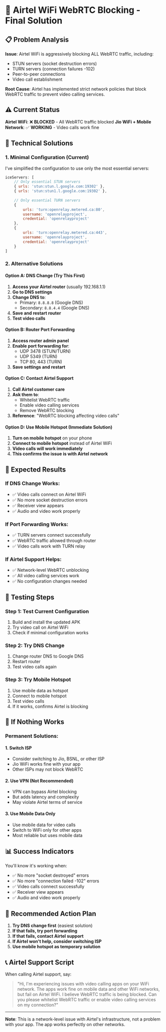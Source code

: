 # 🚨 Airtel WiFi WebRTC Blocking - Final Solution

## 📋 Problem Analysis

**Issue**: Airtel WiFi is aggressively blocking ALL WebRTC traffic, including:
- STUN servers (socket destruction errors)
- TURN servers (connection failures -102)
- Peer-to-peer connections
- Video call establishment

**Root Cause**: Airtel has implemented strict network policies that block WebRTC traffic to prevent video calling services.

## ⚠️ Current Status

**Airtel WiFi**: ❌ **BLOCKED** - All WebRTC traffic blocked
**Jio WiFi + Mobile Network**: ✅ **WORKING** - Video calls work fine

## 🔧 Technical Solutions

### **1. Minimal Configuration (Current)**
I've simplified the configuration to use only the most essential servers:

```javascript
iceServers: [
    // Only essential STUN servers
    { urls: 'stun:stun.l.google.com:19302' },
    { urls: 'stun:stun1.l.google.com:19302' },
    
    // Only essential TURN servers
    {
        urls: 'turn:openrelay.metered.ca:80',
        username: 'openrelayproject',
        credential: 'openrelayproject'
    },
    {
        urls: 'turn:openrelay.metered.ca:443',
        username: 'openrelayproject',
        credential: 'openrelayproject'
    }
]
```

### **2. Alternative Solutions**

#### **Option A: DNS Change (Try This First)**
1. **Access your Airtel router** (usually 192.168.1.1)
2. **Go to DNS settings**
3. **Change DNS to**:
   - Primary: `8.8.8.8` (Google DNS)
   - Secondary: `8.8.4.4` (Google DNS)
4. **Save and restart router**
5. **Test video calls**

#### **Option B: Router Port Forwarding**
1. **Access router admin panel**
2. **Enable port forwarding for**:
   - UDP 3478 (STUN/TURN)
   - UDP 5349 (TURN)
   - TCP 80, 443 (TURN)
3. **Save settings and restart**

#### **Option C: Contact Airtel Support**
1. **Call Airtel customer care**
2. **Ask them to**:
   - Whitelist WebRTC traffic
   - Enable video calling services
   - Remove WebRTC blocking
3. **Reference**: "WebRTC blocking affecting video calls"

#### **Option D: Use Mobile Hotspot (Immediate Solution)**
1. **Turn on mobile hotspot** on your phone
2. **Connect to mobile hotspot** instead of Airtel WiFi
3. **Video calls will work immediately**
4. **This confirms the issue is with Airtel network**

## 🎯 Expected Results

### **If DNS Change Works**:
- ✅ Video calls connect on Airtel WiFi
- ✅ No more socket destruction errors
- ✅ Receiver view appears
- ✅ Audio and video work properly

### **If Port Forwarding Works**:
- ✅ TURN servers connect successfully
- ✅ WebRTC traffic allowed through router
- ✅ Video calls work with TURN relay

### **If Airtel Support Helps**:
- ✅ Network-level WebRTC unblocking
- ✅ All video calling services work
- ✅ No configuration changes needed

## 📱 Testing Steps

### **Step 1: Test Current Configuration**
1. Build and install the updated APK
2. Try video call on Airtel WiFi
3. Check if minimal configuration works

### **Step 2: Try DNS Change**
1. Change router DNS to Google DNS
2. Restart router
3. Test video calls again

### **Step 3: Try Mobile Hotspot**
1. Use mobile data as hotspot
2. Connect to mobile hotspot
3. Test video calls
4. If it works, confirms Airtel is blocking

## 🚨 If Nothing Works

### **Permanent Solutions**:

#### **1. Switch ISP**
- Consider switching to Jio, BSNL, or other ISP
- Jio WiFi works fine with your app
- Other ISPs may not block WebRTC

#### **2. Use VPN (Not Recommended)**
- VPN can bypass Airtel blocking
- But adds latency and complexity
- May violate Airtel terms of service

#### **3. Use Mobile Data Only**
- Use mobile data for video calls
- Switch to WiFi only for other apps
- Most reliable but uses mobile data

## 📊 Success Indicators

You'll know it's working when:
- ✅ No more "socket destroyed" errors
- ✅ No more "connection failed -102" errors
- ✅ Video calls connect successfully
- ✅ Receiver view appears
- ✅ Audio and video work properly

## 🎉 Recommended Action Plan

1. **Try DNS change first** (easiest solution)
2. **If that fails, try port forwarding**
3. **If that fails, contact Airtel support**
4. **If Airtel won't help, consider switching ISP**
5. **Use mobile hotspot as temporary solution**

## 📞 Airtel Support Script

When calling Airtel support, say:
> "Hi, I'm experiencing issues with video calling apps on your WiFi network. The apps work fine on mobile data and other WiFi networks, but fail on Airtel WiFi. I believe WebRTC traffic is being blocked. Can you please whitelist WebRTC traffic or enable video calling services on my connection?"

---

**Note**: This is a network-level issue with Airtel's infrastructure, not a problem with your app. The app works perfectly on other networks.
